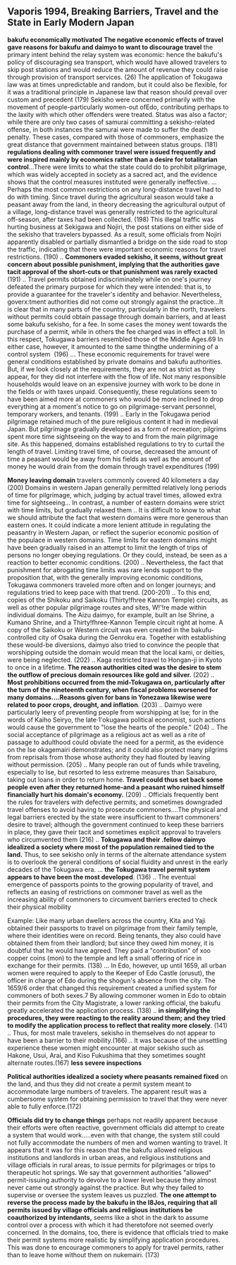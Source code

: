 ## Vaporis 1994, Breaking Barriers, Travel and the State in Early Modern Japan


**bakufu economically motivated**
**The negative economic effects of travel gave reasons for bakufu and daimyo to want to discourage travel**
	the primary intent behind the relay system was economic: hence the bakufu's policy of discouraging sea transport, which would have allowed travelers to skip post stations and would reduce the amount of revenue they could raise through provision of transport services. (26)
	The application of Tokugawa law was at times unpredictable and random, but it could also be flexible, for it was a traditional principle in Japanese law that reason should prevail over custom and precedent (179)
	Sekisho were concerned primarily with the movement of people-particularly women-out ofEdo, contributing perhaps to the laxity with which other offenders were treated. Status was also a factor; while there are only two cases of samurai committing a sekisho-related offense, in both instances the samurai were made to suffer the death penalty. These cases, compared with those of commoners, emphasize the great distance that government maintained between status groups.  (181)
	**regulations dealing with commoner travel were issued frequently and were inspired mainly by economics rather than a desire for totalitarian control**…There were limits to what the state could do to prohibit pilgrimage, which was widely accepted in society as a sacred act, and the evidence shows that the control measures instituted were generally ineffective. 
	…
	Perhaps the most common restrictions on any long-distance travel had to do with timing. Since travel during the agricultural season would take a peasant away from the land, in theory decreasing the agricultural output of a village, long-distance travel was generally restricted to the agricultural off-season, after taxes had been collected. (198)
	This illegal traffic was hurting business at Sekigawa and Nojiri, the post stations on either side of the sekisho that travelers bypassed. As a result, some officials from Nojiri apparently disabled or partially dismantled a bridge on the side road to stop the traffic, indicating that there were important economic reasons for travel restrictions. (190)
	..
	**Commoners evaded sekisho, it seems, without great concern about possible punishment, implying that the authorities gave tacit approval of the short-cuts or that punishment was rarely exacted**  (191)
	..
	Travel permits obtained indiscriminately while on one's journey defeated the primary purpose for which they were intended: that is, to provide a guarantee for the traveler's identity and behavior. Nevertheless, goverx:tment authorities did not come out strongly against the practice…It is clear that in many parts of the country, particularly in the north, travelers without permits could obtain passage through domain barriers, and at least some bakufu sekisho, for a fee. In some cases the money went towards the purchase of a permit, while in others the fee charged was in effect a toll. In this respect, Tokugawa barriers resembled those of the Middle Ages.69 In either case, however, it amounted to the same thingthe undermining of a control system  (196)
	...
	These economic requirements for travel were general conditions established by private domains and bakufu authorities. But, if we look closely at the requirements, they are not as strict as they appear, for they did not interfere with the flow of life. Not many responsible households would leave on an expensive journey with work to be done in the fields or with taxes unpaid. Consequently, these regulations seem to have been aimed more at commoners who would be more inclined to drop everything at a moment's notice to go on pilgrimage-servant personnel, temporary workers, and tenants. (199)
	..
	Early in the Tokugawa period pilgrimage retained much of the pure religious content it had in medieval Japan. But pilgrimage gradually developed as a form of recreation; pilgrims spent more time sightseeing on the way to and from the main pilgrimage site. As this happened, domains established regulations to try to curtail the length of travel. Limiting travel time, of course, decreased the amount of time a peasant would be away from his fields as well as the amount of money he would drain from the domain through travel expenditures (199)

**Money leaving domain**
	travelers commonly covered 40 kilometers a day (200)
	Domains in western Japan generally permitted relatively long periods of time for pilgrimage, which, judging by actual travel times, allowed extra time for sightseeing… In contrast, a number of eastern domains were strict with time limits, but gradually relaxed them
	..
	It is difficult to know to what we should attribute the fact that western domains were more generous than eastern ones. It could indicate a more lenient attitude in regulating the peasantry in Western Japan, or reflect the superior economic position of the populace in western domains. Time limits for eastern domains might have been gradually raised in an attempt to limit the length of trips of persons no longer obeying regulations. Or they could, instead, be seen as a reaction to better economic conditions. (200)
	..
	Nevertheless, the fact that punishment for abrogating time limits was rare lends support to the proposition that, with the generally improving economic conditions, Tokugawa commoners traveled more often and on longer journeys; and regulations tried to keep pace with that trend. (200-201)
	..
	To this end, copies of the Shikoku and Saikoku (Thirty!fhree Kannon Temple) circuits, as well as other popular pilgrimage routes and sites, W!'!re made within individual domains. The Aizu daimyo, for example, built an Ise Shrine, a Kumano Shrine, and a Thirty!fhree-Kannon Temple circuit right at home. A copy of the Saikoku or Western circuit was even created in the bakufu-controlled city of Osaka during the Genroku era. Together with establishing these would-be diversions, daimyo also tried to convince the people that worshipping outside the domain would mean that the local kami, or deities, were being neglected. (202)
	..
	Kaga restricted travel to Hongan-ji in Kyoto to once in a lifetime. **The reason authorities cited was the desire to stem the outflow of precious domain resources like gold and silver.** (202)
	..
	**Most prohibitions occurred from the mid-Tokugawa on, particularly after the turn of the nineteenth century, when fiscal problems worsened for many domains….Reasons given for bans in Yonezawa likewise were related to poor crops, drought, and inflation**. (203)
	..
	Daimyo were particularly leery of preventing people from worshipping at Ise; for in the words of Kaiho Seiryo, the late·1'okugawa political economist, such actions would cause the government to "lose the hearts of the people." (204)
	..
	The social acceptance of pilgrimage as a religious act as well as a rite of passage to adulthood could obviate the need for a permit, as the evidence on the Ise okagemairi demonstrates; and it could also protect many pilgrims from reprisals from those whose authority they had flouted by leaving without permission. (205)
	..
	Many people ran out of funds while traveling, especially to Ise, but resorted to less extreme measures than Saisaburo, taking out loans in order to return home. **Travel could thus set back some people even after they returned home-and a peasant who ruined himself financially hurt his domain's economy.** (209)
	..
	Officials frequently bent the rules for travelers with defective permits, and sometimes downgraded travel offenses to avoid having to prosecute commoners….The physical and legal barriers erected by the state were insufficient to thwart commoners' desire to travel; although the government continued to keep these barriers in place, they gave their tacit and sometimes explicit approval to travelers who circumvented them (216)
	..
	**Tokugawa and their .fellow daimyo idealized a society where most of the population remained tied to the land.** Thus, to see sekisho only in terms of the alternate attendance system is to overlook the general conditions of social fluidity and unrest in the early decades of the Tokugawa era. … **the Tokugawa travel permit system appears to have been the most developed**. (136)
	..
	The eventual emergence of passports points to the growing popularity of travel, and reflects an easing of restrictions on commoner travel as well as the increasing ability of commoners to circumvent barriers erected to check their physical mobility

Example:
		Like many urban dwellers across the country, Kita and Yaji obtained their passports to travel on pilgrimage from their family temple, where their identities were on record. Being tenants, they also could have obtained them from their landlord; but since they owed him money, it is doubtful that he would have agreed. They paid a "contribution" of xoo copper coins (mon) to the temple and left a small offering of rice in exchange for their permits. (138)
	...
	In Edo, however, up until 1659, all urban women were required to apply to the Keeper of Edo Castle (orusut), the officer in charge of Edo during the shogun's absence from the city. The 1659/6 order that changed this requirement created a unified system for commoners of both sexes.7 By allowing commoner women in Edo to obtain their permits from the City Magistrate, a lower ranking official, the bakufu greatly accelerated the application process. (138)
	..
	**in simplifying the procedures, they were reacting to the reality around them; and they tried to modify the application process to reflect that reality more closely**. (141)
	..
	Thus, for most male travelers, sekisho in themselves do not appear to have been a barrier to their mobility.(166)
	..
	It was because of the unsettling experience these women might encounter at major sekisho such as Hakone, Usui, Arai, and Kiso Fukushima that they sometimes sought alternate routes.(167) 
**less severe inspections**
	
**Political authorities idealized a society where peasants remained fixed**
	on the land, and thus they did not create a permit system meant to accommodate large numbers of travelers. The apparent result was a cumbersome system for obtaining permission to travel that they were never able to fully enforce.(172)

**Officials did try to change things**
	perhaps not readily apparent because their efforts were often reactive, government officials did attempt to create a system that would work…..even with that change, the system still could not fully accommodate the numbers of men and women wanting to travel. It appears that it was for this reason that the bakufu allowed religious institutions and landlords in urban areas, and religious institutions and village officials in rural areas, to issue permits for pilgrimages or trips to therapeutic hot springs. We say that government authorities "allowed" permit-issuing authority to devolve to a lower level because they almost never came out strongly against the practice. But why they failed to supervise or oversee the system leaves us puzzled. **The one attempt to reverse the process made by the bakufu in the I8Jos, requiring that all permits issued by village officials and religious institutions be coauthorized by intendants,** seems like a shot in the dark to assume control over a process with which it had theretofore not seemed overly concerned. In the domains, too, there is evidence that officials tried to make their permit systems more realistic by simplifying application procedures. This was done to encourage commoners to apply for travel permits, rather than to leave home without them on nukemairi. (173)